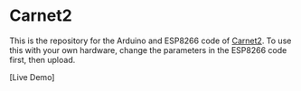 # Carnet2
This is the repository for the Arduino and ESP8266 code of [Carnet2](https://github.com/jadenyjw/carnet2-tensorflow). To use this with your own hardware, change the parameters in the ESP8266 code first, then upload.

[Live Demo]
